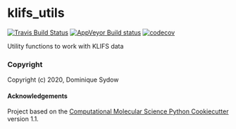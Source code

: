 klifs_utils
==============================
[//]: # (Badges)
[![Travis Build Status](https://travis-ci.com/REPLACE_WITH_OWNER_ACCOUNT/klifs_utils.svg?branch=master)](https://travis-ci.com/REPLACE_WITH_OWNER_ACCOUNT/klifs_utils)
[![AppVeyor Build status](https://ci.appveyor.com/api/projects/status/REPLACE_WITH_APPVEYOR_LINK/branch/master?svg=true)](https://ci.appveyor.com/project/REPLACE_WITH_OWNER_ACCOUNT/klifs_utils/branch/master)
[![codecov](https://codecov.io/gh/REPLACE_WITH_OWNER_ACCOUNT/klifs_utils/branch/master/graph/badge.svg)](https://codecov.io/gh/REPLACE_WITH_OWNER_ACCOUNT/klifs_utils/branch/master)

Utility functions to work with KLIFS data

### Copyright

Copyright (c) 2020, Dominique Sydow


#### Acknowledgements
 
Project based on the 
[Computational Molecular Science Python Cookiecutter](https://github.com/molssi/cookiecutter-cms) version 1.1.
